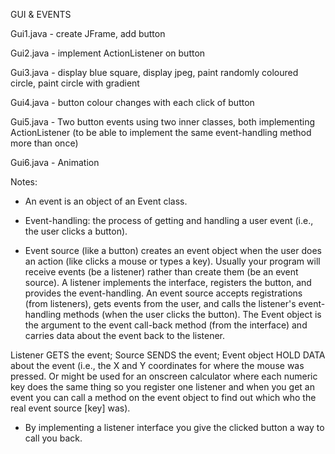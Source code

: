 GUI & EVENTS

Gui1.java - create JFrame, add button

Gui2.java - implement ActionListener on button

Gui3.java - display blue square, display jpeg, paint randomly coloured circle, paint circle with gradient

Gui4.java - button colour changes with each click of button

Gui5.java - Two button events using two inner classes, both implementing ActionListener (to be able to implement the same event-handling method more than once)

Gui6.java - Animation 

Notes:

- An event is an object of an Event class.

- Event-handling: the process of getting and handling a user event (i.e., the user clicks a button).

- Event source (like a button) creates an event object when the user does an action (like clicks a mouse or types a key). Usually your program will receive events (be a listener) rather than create them (be an event source). A listener implements the interface, registers the button, and provides the event-handling. An event source accepts registrations (from listeners), gets events from the user, and calls the listener's event-handling methods (when the user clicks the button). The Event object is the argument to the event call-back method (from the interface) and carries data about the event back to the listener.

Listener GETS the event; Source SENDS the event; Event object HOLD DATA about the event (i.e., the X and Y coordinates for where the mouse was pressed. Or might be used for an onscreen calculator where each numeric key does the same thing so you register one listener and when you get an event you can call a method on the event object to find out which who the real event source [key] was).

- By implementing a listener interface you give the clicked button a way to call you back.
